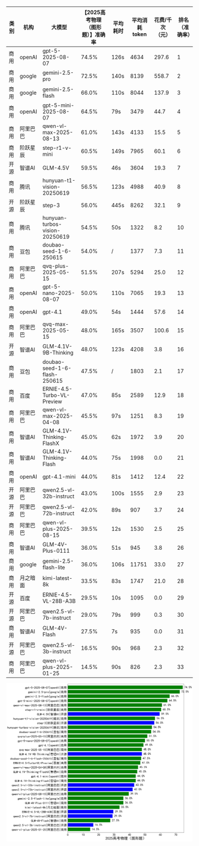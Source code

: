 
|类别|机构|大模型|【2025高考物理（图形题）】准确率|平均耗时|平均消耗token|花费/千次（元）|排名（准确率）|
|---|---|-----|-------------------|-------|-----------|-----------|-----------|
|商用|openAI|gpt-5-2025-08-07|74.5%|126s|4634|297.6|1|
|商用|google|gemini-2.5-pro|72.5%|140s|8139|558.7|2|
|商用|google|gemini-2.5-flash|66.0%|110s|8044|137.9|3|
|商用|openAI|gpt-5-mini-2025-08-07|64.5%|79s|3479|44.7|4|
|商用|阿里巴巴|qwen-vl-max-2025-08-13|61.0%|143s|4133|15.5|5|
|商用|阶跃星辰|step-r1-v-mini|60.5%|149s|7965|60.1|6|
|开源|智谱AI|GLM-4.5V|59.5%|46s|3604|19.3|7|
|商用|腾讯|hunyuan-t1-vision-20250619|56.5%|123s|4988|40.9|8|
|开源|阶跃星辰|step-3|56.0%|445s|8262|32.1|9|
|商用|腾讯|hunyuan-turbos-vision-20250619|54.5%|50s|1322|8.2|10|
|商用|豆包|doubao-seed-1-6-250615|54.0%|/|1377|7.3|11|
|商用|阿里巴巴|qvq-plus-2025-05-15|51.5%|207s|5294|25.0|12|
|商用|openAI|gpt-5-nano-2025-08-07|50.0%|110s|7065|19.3|13|
|商用|openAI|gpt-4.1|49.0%|54s|1444|57.6|14|
|商用|阿里巴巴|qvq-max-2025-05-15|48.0%|165s|3507|100.6|15|
|开源|智谱AI|GLM-4.1V-9B-Thinking|48.0%|123s|4208|3.8|16|
|商用|豆包|doubao-seed-1-6-flash-250615|47.5%|/|1803|2.1|17|
|商用|百度|ERNIE-4.5-Turbo-VL-Preview|47.0%|85s|2589|12.9|18|
|商用|阿里巴巴|qwen-vl-max-2025-04-08|45.5%|97s|1251|8.3|19|
|商用|智谱AI|GLM-4.1V-Thinking-FlashX|45.0%|62s|1972|3.9|20|
|商用|智谱AI|GLM-4.1V-Thinking-Flash|44.0%|75s|1998|0.0|21|
|商用|openAI|gpt-4.1-mini|44.0%|81s|1412|12.4|22|
|开源|阿里巴巴|qwen2.5-vl-32b-instruct|43.0%|100s|1555|2.9|23|
|开源|阿里巴巴|qwen2.5-vl-72b-instruct|42.0%|89s|907|3.7|24|
|商用|阿里巴巴|qwen-vl-plus-2025-08-15|39.5%|12s|1530|2.5|25|
|商用|智谱AI|GLM-4V-Plus-0111|36.0%|51s|945|3.8|26|
|商用|google|gemini-2.5-flash-lite|36.0%|106s|11751|33.0|27|
|商用|月之暗面|kimi-latest-8k|33.5%|83s|1747|21.0|28|
|开源|百度|ERNIE-4.5-VL-28B-A3B|29.5%|10s|1095|0.0|29|
|开源|阿里巴巴|qwen2.5-vl-7b-instruct|29.0%|79s|999|0.3|30|
|商用|智谱AI|GLM-4V-Flash|27.5%|7s|935|0.0|31|
|开源|阿里巴巴|qwen2.5-vl-3b-instruct|16.5%|90s|968|2.3|32|
|商用|阿里巴巴|qwen-vl-plus-2025-01-25|14.5%|90s|826|2.3|33|


![lin](../pic/2025高考物理（图形题）.png)